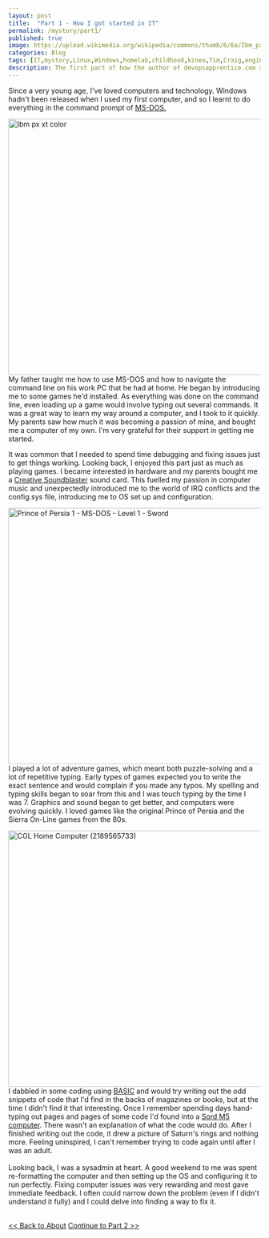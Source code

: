 ```yaml
---
layout: post
title:  "Part 1 - How I got started in IT"
permalink: /mystory/part1/
published: true
image: https://upload.wikimedia.org/wikipedia/commons/thumb/6/6a/Ibm_px_xt_color.jpg/512px-Ibm_px_xt_color.jpg
categories: Blog
tags: [IT,mystory,Linux,Windows,homelab,childhood,kineo,Tim,Craig,engineer,application,developer,coding,sysadmin,systems,administrator,qualifications,certifications,aberystwyth,university,study,music,xp-30,cubase,sx3,ms-dos,prince,persia,sierra,online,on-line,ibm,adventure,games,soundblaster,creative,sord,m5,birmingham,english,degree,basic,gcse,recording,writing,monitors,four,three,senior,client,services,manager,architect,developers,technical,ubuntu,php,apache,mysql,postgresql,postgres,server,dual boot,comptia,security+,network+,aws,azure]
description: The first part of how the author of devopsapprentice.com started a career in IT.
---
```

Since a very young age, I've loved computers and technology. Windows hadn't been released when I used my first computer, and so I learnt to do everything in the command prompt of <a href="https://en.wikipedia.org/wiki/MS-DOS" target="_blank">MS-DOS.</a>

<a title="Ruben de Rijcke - http://dendmedia.com/vintage/, CC BY 3.0 &lt;https://creativecommons.org/licenses/by/3.0&gt;, via Wikimedia Commons" href="https://commons.wikimedia.org/wiki/File:Ibm_px_xt_color.jpg" target="_blank"><img width="512" alt="Ibm px xt color" class="leftimg" src="https://upload.wikimedia.org/wikipedia/commons/thumb/6/6a/Ibm_px_xt_color.jpg/512px-Ibm_px_xt_color.jpg"></a>
My father taught me how to use MS-DOS and how to navigate the command line on his work PC that he had at home. He began by introducing me to some games he'd installed. As everything was done on the command line, even loading up a game would involve typing out several commands. It was a great way to learn my way around a computer, and I took to it quickly. My parents saw how much it was becoming a passion of mine, and bought me a computer of my own. I'm very grateful for their support in getting me started.    

It was common that I needed to spend time debugging and fixing issues just to get things working. Looking back, I enjoyed this part just as much as playing games. I became interested in hardware and my parents bought me a <a href="https://en.wikipedia.org/wiki/Sound_Blaster" target="_blank">Creative Soundblaster</a> sound card. This fuelled my passion in computer music and unexpectedly introduced me to the world of IRQ conflicts and the config.sys file, introducing me to OS set up and configuration.

<a title="Jordan Mechner, CC BY-SA 4.0 &lt;https://creativecommons.org/licenses/by-sa/4.0&gt;, via Wikimedia Commons" href="https://commons.wikimedia.org/wiki/File:Prince_of_Persia_1_-_MS-DOS_-_Level_1_-_Sword.png" target="_blank"><img width="512" alt="Prince of Persia 1 - MS-DOS - Level 1 - Sword" class="rightimg" src="https://upload.wikimedia.org/wikipedia/commons/d/dc/Prince_of_Persia_1_-_MS-DOS_-_Level_1_-_Sword.png"></a>
I played a lot of adventure games, which meant both puzzle-solving and a lot of repetitive typing. Early types of games expected you to write the exact sentence and would complain if you made any typos. My spelling and typing skills began to soar from this and I was touch typing by the time I was 7. Graphics and sound began to get better, and computers were evolving quickly. I loved games like the original Prince of Persia and the Sierra On-Line games from the 80s.   

<a title="Marcin Wichary from San Francisco, U.S.A., CC BY 2.0 &lt;https://creativecommons.org/licenses/by/2.0&gt;, via Wikimedia Commons" href="https://commons.wikimedia.org/wiki/File:CGL_Home_Computer_(2189565733).jpg" target="_blank"><img width="512" alt="CGL Home Computer (2189565733)" class="leftimg" src="https://upload.wikimedia.org/wikipedia/commons/thumb/e/e7/CGL_Home_Computer_%282189565733%29.jpg/512px-CGL_Home_Computer_%282189565733%29.jpg"></a>
I dabbled in some coding using <a href="https://en.wikipedia.org/wiki/BASIC" target="_blank">BASIC</a> and would try writing out the odd snippets of code that I'd find in the backs of magazines or books, but at the time I didn't find it that interesting. Once I remember spending days hand-typing out pages and pages of some code I'd found into a <a href="https://en.wikipedia.org/wiki/Sord_M5" target="_blank">Sord M5 computer</a>. There wasn't an explanation of what the code would do. After I finished writing out the code, it drew a picture of Saturn's rings and nothing more. Feeling uninspired, I can't remember trying to code again until after I was an adult.
<br><br>
Looking back, I was a sysadmin at heart. A good weekend to me was spent re-formatting the computer and then setting up the OS and configuring it to run perfectly. Fixing computer issues was very rewarding and most gave immediate feedback. I often could narrow down the problem (even if I didn't understand it fully) and I could delve into finding a way to fix it.
<br><br>
<div><a id="l" href="/about"><< Back to About</a>&nbsp;<a id="r" href="/mystory/part2">Continue to Part 2 >></a></div>
<br>
